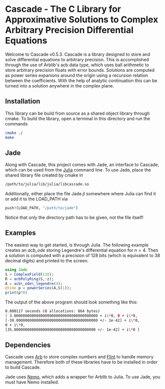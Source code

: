 # Cascade - The C Library for Approximative Solutions to Complex Arbitrary Precision Differential Equations

Welcome to Cascade v0.5.3.
Cascade is a library designed to store and solve differential equations to arbitrary precision. This is accomplished through the use of Arblib's acb data type, which uses ball arithmetic to store arbitrary precision floats with error bounds. Solutions are computed as power series expanions around the origin using a recursion relation between the coefficients. With the help of analytic continuation this can be turned into a solution anywhere in the complex plane.

## Installation

This library can be build from source as a shared object library through cmake. To build the library, open a terminal in this directory and run the commands

```bash
cmake ./
make
```

## Jade

Along with Cascade, this project comes with Jade, an interface to Cascade, which can be used from the [Julia](https://julialang.org) command line. To use Jade, place the shared library file created by cmake  in 
```bash
/path/to/julia/lib/julia/libcascade.so
```
Additionally, either place the file Jade.jl somewhere where Julia can find it or add it to the LOAD_PATH via

```bash
push!(LOAD_PATH, "/path/to/jade")
```
Notice that only the directory path has to be given, not the file itself!

## Examples

The easiest way to get started, is through Julia. The following example creates an *acb_ode* storing Legendre's differential equation for $n = 4$. Then a solution is computed with a precision of 128 bits (which is equivalent to 38 decimal digits) and printed to the screen.

```julia
using Jade
S = ComplexField(128);
R = acbPolyRing(S,:z);
A = acb\_ode\_legendre(4);
@time p = powerSeries(A,S(1));
print(p*8)
```
The output of the above program should look something like this:

```bash
0.000117 seconds (8 allocations: 864 bytes)
[ 3.00000000000000000000000000000000000000 + i\*0, 0 + i\*0,
[-30.0000000000000000000000000000000000000 +/- 1e-42] + i\*0,
0 + i\*0,
[35.0000000000000000000000000000000000000 +/- 1e-42] + i\*0 ]
```
## Dependencies

Cascade uses [Arb](https://arblib.org) to store complex numbers and [Flint](http://flintlib.org) to handle memory management. Therefore both of these libraries have to be installed in order to build Cascade.

Jade uses [Nemo](https://nemocas.org), which adds a wrapper for Arblib to Julia. To use Jade, you must have Nemo installed.
